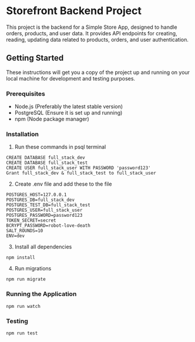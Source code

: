 # Storefront Backend Project
This project is the backend for a Simple Store App, designed to handle orders, products, and user data. It provides API endpoints for creating, reading, updating data related to products, orders, and user authentication.

## Getting Started
These instructions will get you a copy of the project up and running on your local machine for development and testing purposes.

### Prerequisites
- Node.js (Preferably the latest stable version)
- PostgreSQL (Ensure it is set up and running)
- npm (Node package manager)

### Installation
1. Run these commands in psql terminal
```
CREATE DATABASE full_stack_dev
CREATE DATABASE full_stack_test
CREATE USER full_stack_user WITH PASSWORD 'password123'
Grant full_stack_dev & full_stack_test to full_stack_user
```
2. Create .env file and add these to the file
```
POSTGRES_HOST=127.0.0.1
POSTGRES_DB=full_stack_dev
POSTGRES_TEST_DB=full_stack_test
POSTGRES_USER=full_stack_user
POSTGRES_PASSWORD=password123
TOKEN_SECRET=secret
BCRYPT_PASSWORD=robot-love-death
SALT_ROUNDS=10
ENV=dev
```
3. Install all dependencies
```
npm install
```
4. Run migrations
```
npm run migrate
```
### Running the Application
```
npm run watch
```
### Testing
```
npm run test
```



